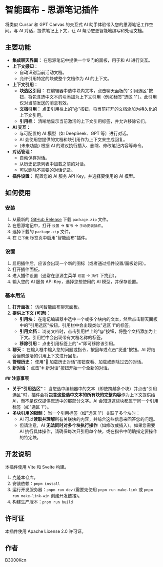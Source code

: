 # 智能画布 - 思源笔记插件

将类似 Cursor 和 GPT Canvas 的交互式 AI 助手体验带入您的思源笔记工作空间。与 AI 对话，提供笔记上下文，让 AI 帮助您更智能地编写和处理文档。

## 主要功能

*   **集成聊天界面：** 在思源笔记中提供一个专门的面板，用于和 AI 进行交互。
*   **上下文感知：**
    *   自动识别当前活动文档。
    *   允许引用特定的块或整个文档作为 AI 的上下文。
*   **上下文引用：**
    *   **块选区引用：** 在编辑器中选中块内文本，点击聊天面板的"引用选区"按钮，将包含选中文本的块添加为上下文引用（例如标签"选区 1"）。此引用仅对当前发送的消息有效。
    *   **文档引用：** 点击引用栏上的"@"按钮，将当前打开的文档添加为持久化的上下文引用。
    *   **引用栏：** 清晰地显示当前激活的上下文引用标签，并允许移除它们。
*   **AI 交互：**
    *   与可配置的 AI 模型（如 DeepSeek、GPT 等）进行对话。
    *   AI 会使用您提供的文档和块引用作为上下文来生成回复。
    *   (未来功能) 根据 AI 的建议执行插入、删除、修改笔记内容等命令。
*   **对话管理：**
    *   自动保存对话。
    *   从历史记录列表中加载之前的对话。
    *   可以删除不需要的对话记录。
*   **插件设置：** 配置您的 AI 服务 API Key，并选择要使用的 AI 模型。

## 如何使用

### 安装

1.  从最新的 [GitHub Release](https://github.com/B3000Kcn/siyuan-plugin-canvas/releases) 下载 `package.zip` 文件。
2.  在思源笔记中，打开 `设置` -> `集市` -> `手动安装插件`。
3.  选择下载的 `package.zip` 文件。
4.  在 `已下载` 标签页中启用"智能画布"插件。

### 设置

1.  启用插件后，应该会出现一个新的图标（或者通过插件设置/面板访问）。
2.  打开插件面板。
3.  进入插件设置（通常在思源主菜单 `设置` -> `插件` 下找到）。
4.  输入您的 AI 服务 API Key，选择您想使用的 AI 模型，并保存设置。

### 基本用法

1.  **打开面板：** 访问智能画布聊天面板。
2.  **提供上下文 (可选)：**
    *   **引用块：** 在笔记编辑器中选中一个或多个块内的文本，然后点击聊天面板中的"引用选区"按钮。引用栏中会出现类似"选区 1"的标签。
    *   **引用文档：** 浏览文档时，点击引用栏上的"@"按钮，将整个文档添加为上下文。引用栏中会出现带有文档名称的标签。
    *   **移除引用：** 点击引用标签上的"×"即可移除该引用。
3.  **聊天：** 在输入框中输入您的问题或指令，按回车或点击"发送"按钮。AI 将结合当前激活的引用上下文进行回复。
4.  **管理历史：** 使用"📜 加载历史对话"按钮查看、加载或删除过去的对话。
5.  **新对话：** 点击"➕ 新对话"按钮开始一个全新的对话。

**## 注意事项**

*   **关于"引用选区"：** 当您选中编辑器中的文本（即使跨越多个块）并点击"引用选区"时，插件会将**包含这些选中文本的所有块的完整内容**作为上下文提供给 AI，而不是仅仅提供您选中的那部分文字。AI 会知道这些块都属于同一个引用标签（如"选区 1"）。
*   **多块引用的限制：** 当一个引用标签（如"选区 1"）关联了多个块时：
    *   AI 可以**读取并理解**所有关联块的内容，并综合这些信息来回答您的问题。
    *   但请注意，AI **无法同时对多个块执行操作**（如修改或插入）。如果您需要 AI 执行具体操作，请确保每次只引用单个块，或在指令中明确指定要操作的特定块。

## 开发说明

本插件使用 Vite 和 Svelte 构建。

1.  克隆本仓库。
2.  安装依赖：`pnpm install`
3.  运行开发服务器：`pnpm run dev` (需要先使用 `pnpm run make-link` 或 `pnpm run make-link-win` 创建开发链接)。
4.  构建生产版本：`pnpm run build`

## 许可证

本插件使用 Apache License 2.0 许可证。

## 作者

B3000Kcn

